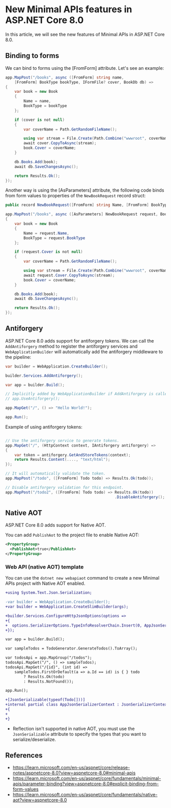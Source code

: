 # New Minimal APIs features in ASP.NET Core 8.0

In this article, we will see the new features of Minimal APIs in ASP.NET Core 8.0.

## Binding to forms

We can bind to forms using the [FromForm] attribute. Let's see an example:

```csharp
app.MapPost("/books", async ([FromForm] string name,
    [FromForm] BookType bookType, IFormFile? cover, BookDb db) =>
{
    var book = new Book
    {
        Name = name,
        BookType = bookType
    };

    if (cover is not null)
    {
        var coverName = Path.GetRandomFileName();

        using var stream = File.Create(Path.Combine("wwwroot", coverName));
        await cover.CopyToAsync(stream);
        book.Cover = coverName;
    }

    db.Books.Add(book);
    await db.SaveChangesAsync();

    return Results.Ok();
});
```

Another way is using the [AsParameters] attribute, the following code binds from form values to properties of the `NewBookRequest` record struct:

```csharp
public record NewBookRequest([FromForm] string Name, [FromForm] BookType BookType, IFormFile? Cover);

app.MapPost("/books", async ([AsParameters] NewBookRequest request, BookDb db) =>
{
    var book = new Book
    {
        Name = request.Name,
        BookType = request.BookType
    };

    if (request.Cover is not null)
    {
        var coverName = Path.GetRandomFileName();

        using var stream = File.Create(Path.Combine("wwwroot", coverName));
        await request.Cover.CopyToAsync(stream);
        book.Cover = coverName;
    }

    db.Books.Add(book);
    await db.SaveChangesAsync();

    return Results.Ok();
});
```

## Antiforgery

ASP.NET Core 8.0 adds support for antiforgery tokens. We can call the `AddAntiforgery` method to register the antiforgery services and `WebApplicationBuilder` will automatically add the antiforgery middleware to the pipeline:

```csharp
var builder = WebApplication.CreateBuilder();

builder.Services.AddAntiforgery();

var app = builder.Build();

// Implicitly added by WebApplicationBuilder if AddAntiforgery is called.
// app.UseAntiforgery();

app.MapGet("/", () => "Hello World!");

app.Run();
```

Example of using antiforgery tokens:

```csharp

// Use the antiforgery service to generate tokens.
app.MapGet("/", (HttpContext context, IAntiforgery antiforgery) =>
{
    var token = antiforgery.GetAndStoreTokens(context);
    return Results.Content(...., "text/html");
});

// It will automatically validate the token.
app.MapPost("/todo", ([FromForm] Todo todo) => Results.Ok(todo));

// Disable antiforgery validation for this endpoint.
app.MapPost("/todo2", ([FromForm] Todo todo) => Results.Ok(todo))
                                                .DisableAntiforgery();
```
 

## Native AOT

ASP.NET Core 8.0 adds support for Native AOT.

You can add `PublishAot` to the project file to enable Native AOT:

```xml
<PropertyGroup>
  <PublishAot>true</PublishAot>
</PropertyGroup> 
```

### Web API (native AOT) template

You can use the `dotnet new webapiaot` command to create a new Minimal APIs project with Native AOT enabled.

```diff
+using System.Text.Json.Serialization;

-var builder = WebApplication.CreateBuilder();
+var builder = WebApplication.CreateSlimBuilder(args);

+builder.Services.ConfigureHttpJsonOptions(options =>
+{
+  options.SerializerOptions.TypeInfoResolverChain.Insert(0, AppJsonSerializerContext.Default);
+});

var app = builder.Build();

var sampleTodos = TodoGenerator.GenerateTodos().ToArray();

var todosApi = app.MapGroup("/todos");
todosApi.MapGet("/", () => sampleTodos);
todosApi.MapGet("/{id}", (int id) =>
    sampleTodos.FirstOrDefault(a => a.Id == id) is { } todo
        ? Results.Ok(todo)
        : Results.NotFound());

app.Run();

+[JsonSerializable(typeof(Todo[]))]
+internal partial class AppJsonSerializerContext : JsonSerializerContext
+{
+
+}
```

* Reflection isn't supported in native AOT, you must use the `JsonSerializable` attribute to specify the types that you want to serialize/deserialize.

## References

* https://learn.microsoft.com/en-us/aspnet/core/release-notes/aspnetcore-8.0?view=aspnetcore-8.0#minimal-apis
* https://learn.microsoft.com/en-us/aspnet/core/fundamentals/minimal-apis/parameter-binding?view=aspnetcore-8.0#explicit-binding-from-form-values
* https://learn.microsoft.com/en-us/aspnet/core/fundamentals/native-aot?view=aspnetcore-8.0
